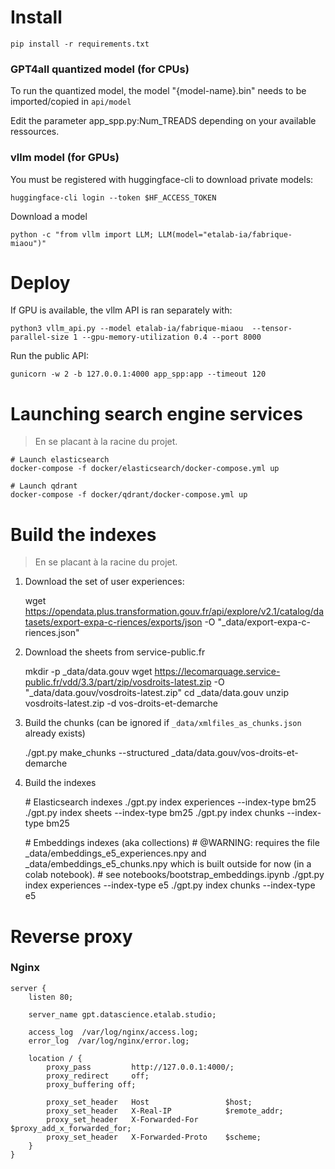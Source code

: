 # Install

    pip install -r requirements.txt


### GPT4all quantized model (for CPUs)

To run the quantized model, the model "{model-name}.bin" needs to be imported/copied in `api/model`

Edit the parameter app_spp.py:Num_TREADS depending on your available ressources.


### vllm model (for GPUs)

You must be registered with huggingface-cli to download private models:

    huggingface-cli login --token $HF_ACCESS_TOKEN

Download a model

    python -c "from vllm import LLM; LLM(model="etalab-ia/fabrique-miaou")"


# Deploy

If GPU is available, the vllm API is ran separately with:

    python3 vllm_api.py --model etalab-ia/fabrique-miaou  --tensor-parallel-size 1 --gpu-memory-utilization 0.4 --port 8000


Run the public API:

    gunicorn -w 2 -b 127.0.0.1:4000 app_spp:app --timeout 120


# Launching search engine services

> En se placant à la racine du projet.


    # Launch elasticsearch
    docker-compose -f docker/elasticsearch/docker-compose.yml up

    # Launch qdrant
    docker-compose -f docker/qdrant/docker-compose.yml up


# Build the indexes

> En se placant à la racine du projet.

1. Download the set of user experiences:

    wget https://opendata.plus.transformation.gouv.fr/api/explore/v2.1/catalog/datasets/export-expa-c-riences/exports/json -O "_data/export-expa-c-riences.json"

2. Download the sheets from service-public.fr

    mkdir -p _data/data.gouv
    wget https://lecomarquage.service-public.fr/vdd/3.3/part/zip/vosdroits-latest.zip -O "_data/data.gouv/vosdroits-latest.zip"
    cd _data/data.gouv
    unzip vosdroits-latest.zip -d vos-droits-et-demarche

3. Build the chunks (can be ignored if `_data/xmlfiles_as_chunks.json` already exists)

    ./gpt.py make_chunks --structured _data/data.gouv/vos-droits-et-demarche

4. Build the indexes

    # Elasticsearch indexes
    ./gpt.py index experiences --index-type bm25
    ./gpt.py index sheets --index-type bm25
    ./gpt.py index chunks --index-type bm25

    # Embeddings indexes (aka collections)
    # @WARNING: requires the file _data/embeddings_e5_experiences.npy and _data/embeddings_e5_chunks.npy which is built outside for now (in a colab notebook). 
    # see notebooks/bootstrap_embeddings.ipynb 
    ./gpt.py index experiences --index-type e5
    ./gpt.py index chunks --index-type e5


# Reverse proxy

### Nginx

```/etc/nginx/site-available/legal-assistant
server {
    listen 80;

    server_name gpt.datascience.etalab.studio;

    access_log  /var/log/nginx/access.log;
    error_log  /var/log/nginx/error.log;

    location / {
        proxy_pass         http://127.0.0.1:4000/;
        proxy_redirect     off;
        proxy_buffering off;

        proxy_set_header   Host                 $host;
        proxy_set_header   X-Real-IP            $remote_addr;
        proxy_set_header   X-Forwarded-For      $proxy_add_x_forwarded_for;
        proxy_set_header   X-Forwarded-Proto    $scheme;
    }
}
```
